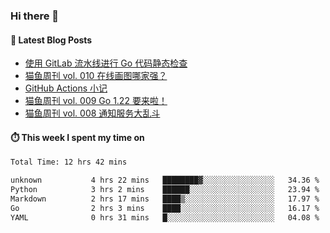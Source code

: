 ### Hi there 👋


#### 📖 Latest Blog Posts
<!-- BLOG-POST-LIST:START -->
- [使用 GitLab 流水线进行 Go 代码静态检查](https://ameow.xyz/archives/gitlab-golang-ci-lint)
- [猫鱼周刊 vol. 010 在线画图哪家强？](https://ameow.xyz/archives/weekly-010)
- [GitHub Actions 小记](https://ameow.xyz/archives/github-actions)
- [猫鱼周刊 vol. 009 Go 1.22 要来啦！](https://ameow.xyz/archives/weekly-009)
- [猫鱼周刊 vol. 008 通知服务大乱斗](https://ameow.xyz/archives/weekly-008)
<!-- BLOG-POST-LIST:END -->

#### ⏱️ This week I spent my time on
<!--START_SECTION:waka-->

```txt
Total Time: 12 hrs 42 mins

unknown           4 hrs 22 mins   ████████▓░░░░░░░░░░░░░░░░   34.36 %
Python            3 hrs 2 mins    ██████░░░░░░░░░░░░░░░░░░░   23.94 %
Markdown          2 hrs 17 mins   ████▒░░░░░░░░░░░░░░░░░░░░   17.97 %
Go                2 hrs 3 mins    ████░░░░░░░░░░░░░░░░░░░░░   16.17 %
YAML              0 hrs 31 mins   █░░░░░░░░░░░░░░░░░░░░░░░░   04.08 %
```

<!--END_SECTION:waka-->

<!--
**LeslieLeung/LeslieLeung** is a ✨ _special_ ✨ repository because its `README.md` (this file) appears on your GitHub profile.

Here are some ideas to get you started:

- 🔭 I’m currently working on ...
- 🌱 I’m currently learning ...
- 👯 I’m looking to collaborate on ...
- 🤔 I’m looking for help with ...
- 💬 Ask me about ...
- 📫 How to reach me: ...
- 😄 Pronouns: ...
- ⚡ Fun fact: ...
-->
